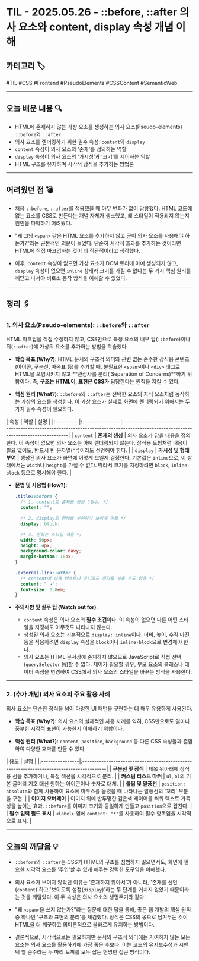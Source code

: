 # TIL - 2025.05.26 - ::before, ::after 의사 요소와 content, display 속성 개념 이해

## 카테고리 🏷️

#TIL #CSS #Frontend #PseudoElements #CSSContent #SemanticWeb

---

## 오늘 배운 내용 🔍

- HTML에 존재하지 않는 가상 요소를 생성하는 의사 요소(Pseudo-elements) `::before`와 `::after`
- 의사 요소를 렌더링하기 위한 필수 속성: `content`와 `display`
- `content` 속성이 의사 요소의 '존재'를 정의하는 역할
- `display` 속성이 의사 요소의 '가시성'과 '크기'를 제어하는 역할
- HTML 구조를 유지하며 시각적 장식을 추가하는 방법론

---

## 어려웠던 점 💣

* 처음 `::before`, `::after`를 적용했을 때 아무 변화가 없어 당황했다. HTML 코드에 없는 요소를 CSS로 만든다는 개념 자체가 생소했고, 왜 스타일이 적용되지 않는지 원인을 파악하기 어려웠다.

* "왜 그냥 `<span>` 같은 HTML 요소를 추가하지 않고 굳이 의사 요소를 사용해야 하는가?"라는 근본적인 의문이 들었다. 단순히 시각적 효과를 추가하는 것이라면 HTML에 직접 마크업하는 것이 더
  직관적이라고 생각했다.

* 이후, `content` 속성이 없으면 가상 요소가 DOM 트리에 아예 생성되지 않고, `display` 속성이 없으면 `inline` 상태라 크기를 가질 수 없다는 두 가지 핵심 원리를 깨닫고 나서야 비로소
  동작 방식을 이해할 수 있었다.

---

## 정리 🖇️

### 1. 의사 요소(Pseudo-elements): `::before`와 `::after`

HTML 마크업을 직접 수정하지 않고, CSS만으로 특정 요소의 내부 앞(`::before`)이나 뒤(`::after`)에 가상의 요소를 추가하는 방법을 학습했다.

* **학습 목표 (Why?)**:
  HTML 문서의 구조적 의미와 관련 없는 순수한 장식용 콘텐츠(아이콘, 구분선, 따옴표 등)를 추가할 때, 불필요한 `<span>`이나 `<div>` 태그로 HTML을 오염시키지 않고 **관심사를 분리(
  Separation of Concerns)**하기 위함이다. 즉, **구조는 HTML이, 표현은 CSS가** 담당한다는 원칙을 지킬 수 있다.

* **핵심 원리 (What?)**:
  `::before`와 `::after`는 선택한 요소의 자식 요소처럼 동작하는 가상의 요소를 생성한다. 이 가상 요소가 실제로 화면에 렌더링되기 위해서는 두 가지 필수 속성이 필요하다.

| 속성        | 역할              | 설명                                                                                                                                   |
    |:----------|:----------------|:-------------------------------------------------------------------------------------------------------------------------------------|
| `content` | **존재의 생성**      | 의사 요소가 담을 내용을 정의한다. 이 속성이 없으면 의사 요소는 아예 렌더링되지 않는다. 장식용 도형처럼 내용이 필요 없어도, 반드시 빈 문자열(`""`)이라도 선언해야 한다.                                  |
| `display` | **가시성 및 형태 부여** | 생성된 의사 요소가 화면에 어떻게 보일지 결정한다. 기본값은 `inline`으로, 이 상태에서는 `width`나 `height`를 가질 수 없다. 따라서 크기를 지정하려면 `block`, `inline-block` 등으로 명시해야 한다. |

* **문법 및 사용법 (How?)**:
  ```css
  .title::before {
    /* 1. content로 존재를 생성 (필수) */
    content: "";

    /* 2. display로 형태를 부여하여 보이게 만듦 */
    display: block;

    /* 3. 원하는 스타일 적용 */
    width: 50px;
    height: 4px;
    background-color: navy;
    margin-bottom: 10px;
  }

  .external-link::after {
    /* content에 실제 텍스트나 유니코드 문자를 넣을 수도 있음 */
    content: " ↗";
    font-size: 0.8em;
  }
  ```

* **주의사항 및 실무 팁 (Watch out for)**:
    * `content` 속성은 의사 요소의 **필수 조건**이다. 이 속성이 없으면 다른 어떤 스타일을 지정해도 아무것도 나타나지 않는다.
    * 생성된 의사 요소는 기본적으로 `display: inline`이다. 너비, 높이, 수직 마진 등을 적용하려면 `display` 속성을 `block`이나 `inline-block`으로 변경해야 한다.
    * 의사 요소는 HTML 문서상에 존재하지 않으므로 JavaScript로 직접 선택(`querySelector` 등)할 수 없다. 제어가 필요할 경우, 부모 요소의 클래스나 데이터 속성을 변경하여 CSS에서
      의사 요소의 스타일을 바꾸는 방식을 사용한다.

---

### 2. (추가 개념) 의사 요소의 주요 활용 사례

의사 요소는 단순한 장식을 넘어 다양한 UI 패턴을 구현하는 데 매우 유용하게 사용된다.

* **학습 목표 (Why?)**:
  의사 요소의 실제적인 사용 사례를 익혀, CSS만으로도 얼마나 풍부한 시각적 표현이 가능한지 이해하기 위함이다.

* **핵심 원리 (What?)**:
  `content`, `position`, `background` 등 다른 CSS 속성들과 결합하여 다양한 효과를 만들 수 있다.

| 용도              | 설명                                                                                      |
    |:----------------|:----------------------------------------------------------------------------------------|
| **구분선 및 장식**    | 제목 위아래에 장식용 선을 추가하거나, 특정 섹션을 시각적으로 분리.                                                  |
| **커스텀 리스트 마커**  | `ul`, `ol`의 기본 글머리 기호 대신 원하는 아이콘이나 숫자로 대체.                                              |
| **툴팁 및 말풍선**    | `position: absolute`와 함께 사용하여 요소에 마우스를 올렸을 때 나타나는 말풍선의 '꼬리' 부분을 구현.                     |
| **이미지 오버레이**    | 이미지 위에 반투명한 검은색 레이어를 씌워 텍스트 가독성을 높이는 효과. `::before`를 이미지 크기와 동일하게 만들고 `position`으로 겹친다. |
| **필수 입력 필드 표시** | `<label>` 옆에 `content: "*"`를 사용하여 필수 항목임을 시각적으로 표시.                                     |

---

## 오늘의 깨달음 💡

* `::before`와 `::after`는 CSS가 HTML의 구조를 침범하지 않으면서도, 화면에 필요한 시각적 요소를 '주입'할 수 있게 해주는 강력한 도구임을 이해했다.

* 의사 요소가 보이지 않았던 이유는 '존재하지 않아서'가 아니라, '존재를 선언(`content`)'하고 '보이도록 설정(`display`)'하는 두 단계를 거치지 않았기 때문이라는 것을 깨달았다. 이 두 속성은
  의사 요소의 생명주기와 같다.

* "왜 `<span>`을 쓰지 않는가?"라는 질문에 대한 답을 통해, 좋은 웹 개발의 핵심 원칙 중 하나인 '구조와 표현의 분리'를 체감했다. 장식은 CSS의 몫으로 남겨두는 것이 HTML을 더 깨끗하고
  의미론적으로 올바르게 유지하는 방법이다.

* 결론적으로, 시각적으로는 필요하지만 문서의 구조적 의미에는 기여하지 않는 모든 요소는 의사 요소를 활용하기에 가장 좋은 후보다. 이는 코드의 유지보수성과 시맨틱 웹 준수라는 두 마리 토끼를 모두 잡는 현명한 접근
  방식이다.